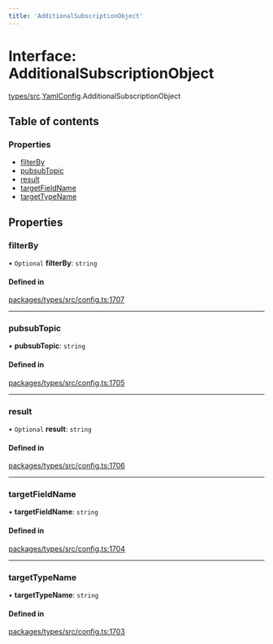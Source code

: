 ```yaml
---
title: 'AdditionalSubscriptionObject'
---
```


# Interface: AdditionalSubscriptionObject

[types/src](../modules/types_src).[YamlConfig](../modules/types_src.YamlConfig).AdditionalSubscriptionObject

## Table of contents

### Properties

- [filterBy](types_src.YamlConfig.AdditionalSubscriptionObject#filterby)
- [pubsubTopic](types_src.YamlConfig.AdditionalSubscriptionObject#pubsubtopic)
- [result](types_src.YamlConfig.AdditionalSubscriptionObject#result)
- [targetFieldName](types_src.YamlConfig.AdditionalSubscriptionObject#targetfieldname)
- [targetTypeName](types_src.YamlConfig.AdditionalSubscriptionObject#targettypename)

## Properties

### filterBy

• `Optional` **filterBy**: `string`

#### Defined in

[packages/types/src/config.ts:1707](https://github.com/Urigo/graphql-mesh/blob/master/packages/types/src/config.ts#L1707)

___

### pubsubTopic

• **pubsubTopic**: `string`

#### Defined in

[packages/types/src/config.ts:1705](https://github.com/Urigo/graphql-mesh/blob/master/packages/types/src/config.ts#L1705)

___

### result

• `Optional` **result**: `string`

#### Defined in

[packages/types/src/config.ts:1706](https://github.com/Urigo/graphql-mesh/blob/master/packages/types/src/config.ts#L1706)

___

### targetFieldName

• **targetFieldName**: `string`

#### Defined in

[packages/types/src/config.ts:1704](https://github.com/Urigo/graphql-mesh/blob/master/packages/types/src/config.ts#L1704)

___

### targetTypeName

• **targetTypeName**: `string`

#### Defined in

[packages/types/src/config.ts:1703](https://github.com/Urigo/graphql-mesh/blob/master/packages/types/src/config.ts#L1703)
